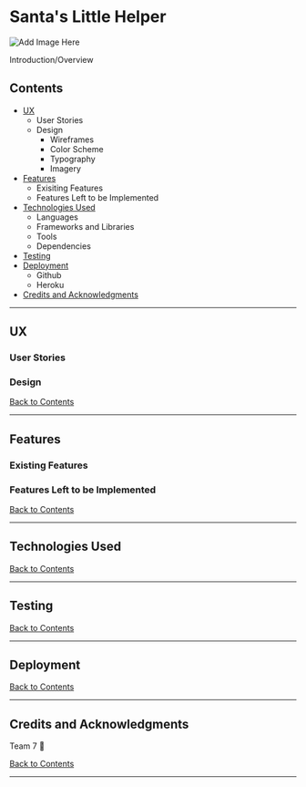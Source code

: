 # Santa's Little Helper

![Add Image Here]()

Introduction/Overview

## Contents

- [UX](#ux)
  - User Stories
  - Design
    - Wireframes
    - Color Scheme
    - Typography
    - Imagery
- [Features](#features)
  - Exisiting Features
  - Features Left to be Implemented
- [Technologies Used](#technologies-used)
  - Languages
  - Frameworks and Libraries
  - Tools
  - Dependencies
- [Testing](#testing)
- [Deployment](#deployment)
  - Github
  - Heroku
- [Credits and Acknowledgments](#credits-and-acknowledgments)

---

## UX

### User Stories

### Design

[Back to Contents](#contents)

---

## Features

### Existing Features

### Features Left to be Implemented

[Back to Contents](#contents)

---

## Technologies Used

[Back to Contents](#contents)

---

## Testing

[Back to Contents](#contents)

---

## Deployment

[Back to Contents](#contents)

---

## Credits and Acknowledgments

Team 7 🎄

[Back to Contents](#contents)

---

